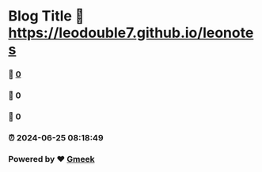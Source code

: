 # Blog Title :link: https://leodouble7.github.io/leonotes 
### :page_facing_up: [0](https://leodouble7.github.io/leonotes/tag.html) 
### :speech_balloon: 0 
### :hibiscus: 0 
### :alarm_clock: 2024-06-25 08:18:49 
### Powered by :heart: [Gmeek](https://github.com/Meekdai/Gmeek)
